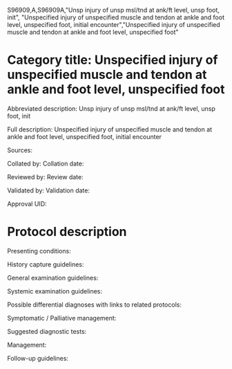 S96909,A,S96909A,"Unsp injury of unsp msl/tnd at ank/ft level, unsp foot, init", "Unspecified injury of unspecified muscle and tendon at ankle and foot level, unspecified foot, initial encounter","Unspecified injury of unspecified muscle and tendon at ankle and foot level, unspecified foot"
# Category title: Unspecified injury of unspecified muscle and tendon at ankle and foot level, unspecified foot

Abbreviated description: Unsp injury of unsp msl/tnd at ank/ft level, unsp foot, init

Full description: Unspecified injury of unspecified muscle and tendon at ankle and foot level, unspecified foot, initial encounter

Sources:

Collated by:
Collation date:

Reviewed by:
Review date:

Validated by:
Validation date:

Approval UID:

# Protocol description

Presenting conditions:

History capture guidelines:

General examination guidelines:

Systemic examination guidelines:

Possible differential diagnoses with links to related protocols:

Symptomatic / Palliative management:

Suggested diagnostic tests:

Management:

Follow-up guidelines:
